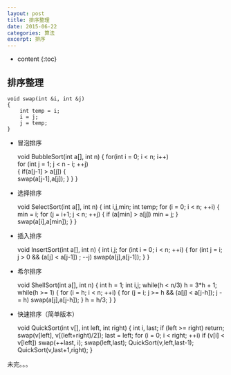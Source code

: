 ```yaml
---
layout: post
title: 排序整理
date: 2015-06-22 
categories: 算法
excerpt: 排序
---
```


* content
{:toc}

## 排序整理

	void swap(int &i, int &j) 
	{
		int temp = i;
		i = j;
		j = temp; 
	}    
   
-  冒泡排序   


	void BubbleSort(int a[], int n) 
	{
		for(int i = 0; i < n; i++)  
			for (int j = 1; j < n - i; ++j)  
			{
				if(a[j-1] > a[j]) 
				{	
               		swap(a[j-1],a[j]);
				}
			}
	}

    
-  选择排序 


	void SelectSort(int a[], int n) 
	{
		int i,j,min;
		int temp;
		for (i = 0; i < n; ++i)
		{
			min = i;
			for (j = i+1; j < n; ++j)
			{
				if (a[min] > a[j])
					min = j;
			}
        	swap(a[i],a[min]);
		}
	}


-  插入排序   

	void InsertSort(int a[], int n)
	{
		int i,j;
		for (int i = 0; i < n; ++i)
		{
			for (int j = i; j > 0 && (a[j] < a[j-1]) ; --j)
				swap(a[j],a[j-1]);
		}
	}

-  希尔排序   

	void ShellSort(int a[], int n) 
	{
		int h = 1;
		int i,j;
		while(h < n/3)
			h = 3*h + 1;
		while(h >= 1) 
		{
			for (i = h; i < n; ++i)
			{
				for (j = i; j >= h && (a[j] < a[j-h]); j -= h)
                	swap(a[j],a[j-h]);
			}
			h = h/3;
		}
	}
 


- 快速排序（简单版本）  	
		
	void QuickSort(int v[], int left, int right) 
	{
		int i, last;
		if (left >= right)
			return;
		swap(v[left], v[(left+right)/2]);
    	last = left;
    	for (i = 0; i < right; ++i)
    		if (v[i] < v[left])
    			swap(++last, i);
    	swap(left,last);
    	QuickSort(v,left,last-1);
    	QuickSort(v,last+1,right);
	}

未完。。。